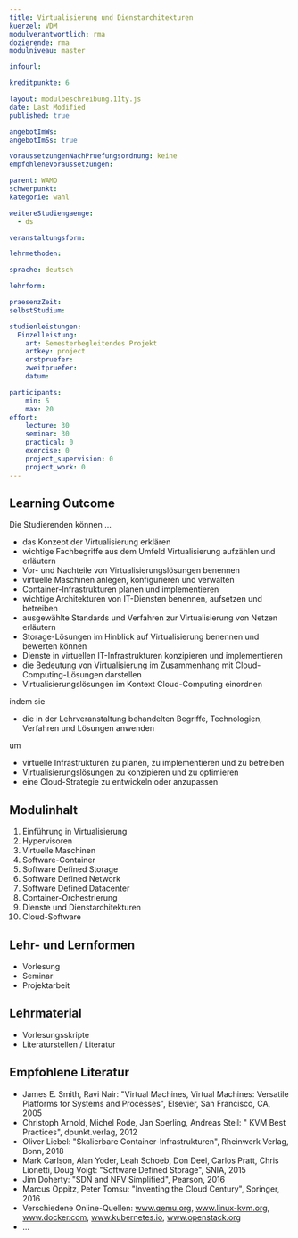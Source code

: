 ```yaml
---
title: Virtualisierung und Dienstarchitekturen
kuerzel: VDM
modulverantwortlich: rma
dozierende: rma
modulniveau: master

infourl: 

kreditpunkte: 6

layout: modulbeschreibung.11ty.js
date: Last Modified
published: true

angebotImWs: 
angebotImSs: true

voraussetzungenNachPruefungsordnung: keine
empfohleneVoraussetzungen:

parent: WAMO
schwerpunkt:
kategorie: wahl

weitereStudiengaenge: 
  - ds

veranstaltungsform: 

lehrmethoden:

sprache: deutsch

lehrform:

praesenzZeit: 
selbstStudium: 

studienleistungen:
  Einzelleistung:
    art: Semesterbegleitendes Projekt
    artkey: project
    erstpruefer: 
    zweitpruefer: 
    datum:

participants: 
    min: 5 
    max: 20
effort:
    lecture: 30
    seminar: 30
    practical: 0
    exercise: 0
    project_supervision: 0
    project_work: 0
---
```




## Learning Outcome

Die Studierenden können ...
*   das Konzept der Virtualisierung erklären
*   wichtige Fachbegriffe aus dem Umfeld Virtualisierung aufzählen und erläutern
*   Vor- und Nachteile von Virtualisierungslösungen benennen
*   virtuelle Maschinen anlegen, konfigurieren und verwalten
*   Container-Infrastrukturen planen und implementieren
*   wichtige Architekturen von IT-Diensten benennen, aufsetzen und betreiben
*   ausgewählte Standards und Verfahren zur Virtualisierung von Netzen erläutern
*   Storage-Lösungen im Hinblick auf Virtualisierung benennen und bewerten können
*   Dienste in virtuellen IT-Infrastrukturen konzipieren und implementieren
*   die Bedeutung von Virtualisierung im Zusammenhang mit Cloud-Computing-Lösungen darstellen
*   Virtualisierungslösungen im Kontext Cloud-Computing einordnen

indem sie
*   die in der Lehrveranstaltung behandelten Begriffe, Technologien, Verfahren und Lösungen anwenden

um
*   virtuelle Infrastrukturen zu planen, zu implementieren und zu betreiben
*   Virtualisierungslösungen zu konzipieren und zu optimieren
*   eine Cloud-Strategie zu entwickeln oder anzupassen  


  
## Modulinhalt

1. Einführung in Virtualisierung
2. Hypervisoren
3. Virtuelle Maschinen
4. Software-Container
5. Software Defined Storage
6. Software Defined Network
7. Software Defined Datacenter
8. Container-Orchestrierung
9. Dienste und Dienstarchitekturen
10. Cloud-Software


## Lehr- und Lernformen

* Vorlesung
* Seminar
* Projektarbeit



## Lehrmaterial

* Vorlesungsskripte
* Literaturstellen / Literatur


## Empfohlene Literatur

* James E. Smith, Ravi Nair: "Virtual Machines, Virtual Machines: Versatile Platforms for Systems and Processes", Elsevier, San Francisco, CA, 2005
* Christoph Arnold, Michel Rode, Jan Sperling, Andreas Steil: " KVM Best Practices", dpunkt.verlag, 2012
* Oliver Liebel: "Skalierbare Container-Infrastrukturen", Rheinwerk Verlag, Bonn, 2018
* Mark Carlson, Alan Yoder, Leah Schoeb, Don Deel, Carlos Pratt, Chris Lionetti, Doug Voigt: "Software Defined Storage", SNIA, 2015
* Jim Doherty: "SDN and NFV Simplified", Pearson, 2016
* Marcus Oppitz, Peter Tomsu: "Inventing the Cloud Century", Springer, 2016
* Verschiedene Online-Quellen: www.qemu.org, www.linux-kvm.org, www.docker.com, www.kubernetes.io, www.openstack.org
* ...